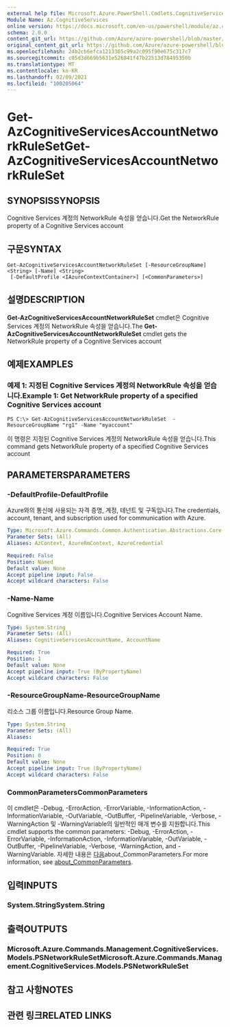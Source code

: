 ```yaml
---
external help file: Microsoft.Azure.PowerShell.Cmdlets.CognitiveServices.dll-Help.xml
Module Name: Az.CognitiveServices
online version: https://docs.microsoft.com/en-us/powershell/module/az.cognitiveservices/get-azcognitiveservicesaccountnetworkruleset
schema: 2.0.0
content_git_url: https://github.com/Azure/azure-powershell/blob/master/src/CognitiveServices/CognitiveServices/help/Get-AzCognitiveServicesAccountNetworkRuleSet.md
original_content_git_url: https://github.com/Azure/azure-powershell/blob/master/src/CognitiveServices/CognitiveServices/help/Get-AzCognitiveServicesAccountNetworkRuleSet.md
ms.openlocfilehash: 24b2cb6efca1213365c99a2c095f90e675c317c7
ms.sourcegitcommit: c05d3d669b5631e526841f47b22513d78495350b
ms.translationtype: MT
ms.contentlocale: ko-KR
ms.lasthandoff: 02/09/2021
ms.locfileid: "100205064"
---
```

# <span data-ttu-id="cdcf2-101">Get-AzCognitiveServicesAccountNetworkRuleSet</span><span class="sxs-lookup"><span data-stu-id="cdcf2-101">Get-AzCognitiveServicesAccountNetworkRuleSet</span></span>

## <span data-ttu-id="cdcf2-102">SYNOPSIS</span><span class="sxs-lookup"><span data-stu-id="cdcf2-102">SYNOPSIS</span></span>
<span data-ttu-id="cdcf2-103">Cognitive Services 계정의 NetworkRule 속성을 얻습니다.</span><span class="sxs-lookup"><span data-stu-id="cdcf2-103">Get the NetworkRule property of a Cognitive Services account</span></span>

## <span data-ttu-id="cdcf2-104">구문</span><span class="sxs-lookup"><span data-stu-id="cdcf2-104">SYNTAX</span></span>

```
Get-AzCognitiveServicesAccountNetworkRuleSet [-ResourceGroupName] <String> [-Name] <String>
 [-DefaultProfile <IAzureContextContainer>] [<CommonParameters>]
```

## <span data-ttu-id="cdcf2-105">설명</span><span class="sxs-lookup"><span data-stu-id="cdcf2-105">DESCRIPTION</span></span>
<span data-ttu-id="cdcf2-106">**Get-AzCognitiveServicesAccountNetworkRuleSet** cmdlet은 Cognitive Services 계정의 NetworkRule 속성을 얻습니다.</span><span class="sxs-lookup"><span data-stu-id="cdcf2-106">The **Get-AzCognitiveServicesAccountNetworkRuleSet** cmdlet gets the NetworkRule property of a Cognitive Services account</span></span>

## <span data-ttu-id="cdcf2-107">예제</span><span class="sxs-lookup"><span data-stu-id="cdcf2-107">EXAMPLES</span></span>

### <span data-ttu-id="cdcf2-108">예제 1: 지정된 Cognitive Services 계정의 NetworkRule 속성을 얻습니다.</span><span class="sxs-lookup"><span data-stu-id="cdcf2-108">Example 1: Get NetworkRule property of a specified Cognitive Services account</span></span>
```
PS C:\> Get-AzCognitiveServicesAccountNetworkRuleSet  -ResourceGroupName "rg1" -Name "myaccount"
```

<span data-ttu-id="cdcf2-109">이 명령은 지정된 Cognitive Services 계정의 NetworkRule 속성을 얻습니다.</span><span class="sxs-lookup"><span data-stu-id="cdcf2-109">This command gets NetworkRule property of a specified Cognitive Services account</span></span>

## <span data-ttu-id="cdcf2-110">PARAMETERS</span><span class="sxs-lookup"><span data-stu-id="cdcf2-110">PARAMETERS</span></span>

### <span data-ttu-id="cdcf2-111">-DefaultProfile</span><span class="sxs-lookup"><span data-stu-id="cdcf2-111">-DefaultProfile</span></span>
<span data-ttu-id="cdcf2-112">Azure와의 통신에 사용되는 자격 증명, 계정, 테넌트 및 구독입니다.</span><span class="sxs-lookup"><span data-stu-id="cdcf2-112">The credentials, account, tenant, and subscription used for communication with Azure.</span></span>

```yaml
Type: Microsoft.Azure.Commands.Common.Authentication.Abstractions.Core.IAzureContextContainer
Parameter Sets: (All)
Aliases: AzContext, AzureRmContext, AzureCredential

Required: False
Position: Named
Default value: None
Accept pipeline input: False
Accept wildcard characters: False
```

### <span data-ttu-id="cdcf2-113">-Name</span><span class="sxs-lookup"><span data-stu-id="cdcf2-113">-Name</span></span>
<span data-ttu-id="cdcf2-114">Cognitive Services 계정 이름입니다.</span><span class="sxs-lookup"><span data-stu-id="cdcf2-114">Cognitive Services Account Name.</span></span>

```yaml
Type: System.String
Parameter Sets: (All)
Aliases: CognitiveServicesAccountName, AccountName

Required: True
Position: 1
Default value: None
Accept pipeline input: True (ByPropertyName)
Accept wildcard characters: False
```

### <span data-ttu-id="cdcf2-115">-ResourceGroupName</span><span class="sxs-lookup"><span data-stu-id="cdcf2-115">-ResourceGroupName</span></span>
<span data-ttu-id="cdcf2-116">리소스 그룹 이름입니다.</span><span class="sxs-lookup"><span data-stu-id="cdcf2-116">Resource Group Name.</span></span>

```yaml
Type: System.String
Parameter Sets: (All)
Aliases:

Required: True
Position: 0
Default value: None
Accept pipeline input: True (ByPropertyName)
Accept wildcard characters: False
```

### <span data-ttu-id="cdcf2-117">CommonParameters</span><span class="sxs-lookup"><span data-stu-id="cdcf2-117">CommonParameters</span></span>
<span data-ttu-id="cdcf2-118">이 cmdlet은 -Debug, -ErrorAction, -ErrorVariable, -InformationAction, -InformationVariable, -OutVariable, -OutBuffer, -PipelineVariable, -Verbose, -WarningAction 및 -WarningVariable의 일반적인 매개 변수를 지원합니다.</span><span class="sxs-lookup"><span data-stu-id="cdcf2-118">This cmdlet supports the common parameters: -Debug, -ErrorAction, -ErrorVariable, -InformationAction, -InformationVariable, -OutVariable, -OutBuffer, -PipelineVariable, -Verbose, -WarningAction, and -WarningVariable.</span></span> <span data-ttu-id="cdcf2-119">자세한 내용은 [다음](http://go.microsoft.com/fwlink/?LinkID=113216)about_CommonParameters.</span><span class="sxs-lookup"><span data-stu-id="cdcf2-119">For more information, see [about_CommonParameters](http://go.microsoft.com/fwlink/?LinkID=113216).</span></span>

## <span data-ttu-id="cdcf2-120">입력</span><span class="sxs-lookup"><span data-stu-id="cdcf2-120">INPUTS</span></span>

### <span data-ttu-id="cdcf2-121">System.String</span><span class="sxs-lookup"><span data-stu-id="cdcf2-121">System.String</span></span>

## <span data-ttu-id="cdcf2-122">출력</span><span class="sxs-lookup"><span data-stu-id="cdcf2-122">OUTPUTS</span></span>

### <span data-ttu-id="cdcf2-123">Microsoft.Azure.Commands.Management.CognitiveServices.Models.PSNetworkRuleSet</span><span class="sxs-lookup"><span data-stu-id="cdcf2-123">Microsoft.Azure.Commands.Management.CognitiveServices.Models.PSNetworkRuleSet</span></span>

## <span data-ttu-id="cdcf2-124">참고 사항</span><span class="sxs-lookup"><span data-stu-id="cdcf2-124">NOTES</span></span>

## <span data-ttu-id="cdcf2-125">관련 링크</span><span class="sxs-lookup"><span data-stu-id="cdcf2-125">RELATED LINKS</span></span>

